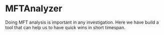 # MFTAnalyzer
Doing MFT analysis is important in any investigation. Here we have build a tool that can help us to have quick wins in short timespan. 
